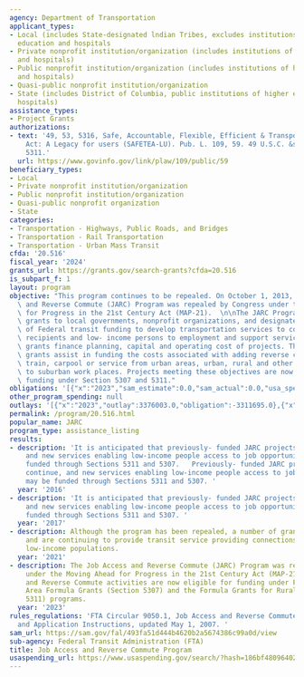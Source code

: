 ```yaml
---
agency: Department of Transportation
applicant_types:
- Local (includes State-designated lndian Tribes, excludes institutions of higher
  education and hospitals
- Private nonprofit institution/organization (includes institutions of higher education
  and hospitals)
- Public nonprofit institution/organization (includes institutions of higher education
  and hospitals)
- Quasi-public nonprofit institution/organization
- State (includes District of Columbia, public institutions of higher education and
  hospitals)
assistance_types:
- Project Grants
authorizations:
- text: '49, 53, 5316, Safe, Accountable, Flexible, Efficient & Transportation Equity
    Act: A Legacy for users (SAFETEA-LU). Pub. L. 109, 59. 49 U.S.C. &sect; 5317,5307,
    5311.'
  url: https://www.govinfo.gov/link/plaw/109/public/59
beneficiary_types:
- Local
- Private nonprofit institution/organization
- Public nonprofit institution/organization
- Quasi-public nonprofit organization
- State
categories:
- Transportation - Highways, Public Roads, and Bridges
- Transportation - Rail Transportation
- Transportation - Urban Mass Transit
cfda: '20.516'
fiscal_year: '2024'
grants_url: https://grants.gov/search-grants?cfda=20.516
is_subpart_f: 1
layout: program
objective: "This program continues to be repealed. On October 1, 2013, the Job Access\
  \ and Reverse Commute (JARC) Program was repealed by Congress under the Moving Ahead\
  \ for Progress in the 21st Century Act (MAP-21).  \n\nThe JARC Program provided\
  \ grants to local governments, nonprofit organizations, and designated recipients\
  \ of Federal transit funding to develop transportation services to connect welfare\
  \ recipients and low- income persons to employment and support services. Job Access\
  \ grants finance planning, capital and operating cost of projects. The Reverse Commute\
  \ grants assist in funding the costs associated with adding reverse commute bus,\
  \ train, carpool or service from urban areas, urban, rural and other suburban locations\
  \ to suburban work places. Projects meeting these objectives are now eligible for\
  \ funding under Section 5307 and 5311."
obligations: '[{"x":"2023","sam_estimate":0.0,"sam_actual":0.0,"usa_spending_actual":-3311706.0},{"x":"2024","sam_estimate":0.0,"sam_actual":0.0,"usa_spending_actual":-358638.73},{"x":"2025","sam_estimate":0.0,"sam_actual":0.0,"usa_spending_actual":0.0}]'
other_program_spending: null
outlays: '[{"x":"2023","outlay":3376003.0,"obligation":-3311695.0},{"x":"2024","outlay":3557725.0,"obligation":-358638.73},{"x":"2025","outlay":0.0,"obligation":0.0}]'
permalink: /program/20.516.html
popular_name: JARC
program_type: assistance_listing
results:
- description: 'It is anticipated that previously- funded JARC projects will continue,
    and new services enabling low-income people access to job opportunites may be
    funded through Sections 5311 and 5307.   Previously- funded JARC projects will
    continue, and new services enabling low-income people access to job opportunities
    may be funded through Sections 5311 and 5307. '
  year: '2016'
- description: 'It is anticipated that previously- funded JARC projects will continue,
    and new services enabling low-income people access to job opportunites may be
    funded through Sections 5311 and 5307. '
  year: '2017'
- description: Although the program has been repealed, a number of grants remain open
    and are continuing to provide transit service providing connections to jobs for
    low-income populations.
  year: '2021'
- description: The Job Access and Reverse Commute (JARC) Program was repealed by Congress
    under the Moving Ahead for Progress in the 21st Century Act (MAP-21). Job Access
    and Reverse Commute activities are now eligible for funding under FTA's Urbanized
    Area Formula Grants (Section 5307) and the Formula Grants for Rural Areas (Section
    5311) programs.
  year: '2023'
rules_regulations: 'FTA Circular 9050.1, Job Access and Reverse Commute Program Guidelines
  and Application Instructions, updated May 1, 2007. '
sam_url: https://sam.gov/fal/493fa51d444b4620b2a5674386c99a0d/view
sub-agency: Federal Transit Administration (FTA)
title: Job Access and Reverse Commute Program
usaspending_url: https://www.usaspending.gov/search/?hash=186bf48096402fb72afab5f77c8e8bac
---
```

